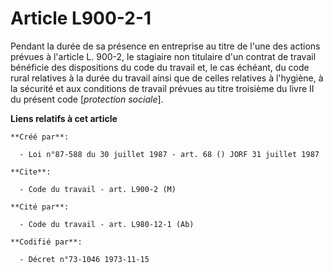 # Article L900-2-1

Pendant la durée de sa présence en entreprise au titre de l'une des actions prévues à l'article L. 900-2, le stagiaire non
titulaire d'un contrat de travail bénéficie des dispositions du code du travail et, le cas échéant, du code rural relatives à
la durée du travail ainsi que de celles relatives à l'hygiène, à la sécurité et aux conditions de travail prévues au titre
troisième du livre II du présent code [*protection sociale*].

**Liens relatifs à cet article**

	**Créé par**:

	  - Loi n°87-588 du 30 juillet 1987 - art. 68 () JORF 31 juillet 1987

	**Cite**:

	  - Code du travail - art. L900-2 (M)

	**Cité par**:

	  - Code du travail - art. L980-12-1 (Ab)

	**Codifié par**:

	  - Décret n°73-1046 1973-11-15
